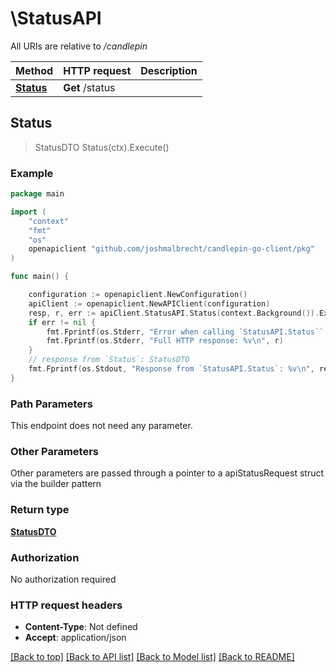 # \StatusAPI

All URIs are relative to */candlepin*

Method | HTTP request | Description
------------- | ------------- | -------------
[**Status**](StatusAPI.md#Status) | **Get** /status | 



## Status

> StatusDTO Status(ctx).Execute()





### Example

```go
package main

import (
	"context"
	"fmt"
	"os"
	openapiclient "github.com/joshmalbrecht/candlepin-go-client/pkg"
)

func main() {

	configuration := openapiclient.NewConfiguration()
	apiClient := openapiclient.NewAPIClient(configuration)
	resp, r, err := apiClient.StatusAPI.Status(context.Background()).Execute()
	if err != nil {
		fmt.Fprintf(os.Stderr, "Error when calling `StatusAPI.Status``: %v\n", err)
		fmt.Fprintf(os.Stderr, "Full HTTP response: %v\n", r)
	}
	// response from `Status`: StatusDTO
	fmt.Fprintf(os.Stdout, "Response from `StatusAPI.Status`: %v\n", resp)
}
```

### Path Parameters

This endpoint does not need any parameter.

### Other Parameters

Other parameters are passed through a pointer to a apiStatusRequest struct via the builder pattern


### Return type

[**StatusDTO**](StatusDTO.md)

### Authorization

No authorization required

### HTTP request headers

- **Content-Type**: Not defined
- **Accept**: application/json

[[Back to top]](#) [[Back to API list]](../README.md#documentation-for-api-endpoints)
[[Back to Model list]](../README.md#documentation-for-models)
[[Back to README]](../README.md)

